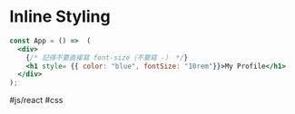 # Inline Styling


```jsx
const App = () =>  (
  <div>
    {/* 記得不要直接寫 font-size（不要寫 -） */}
    <h1 style= {{ color: "blue", fontSize: "10rem"}}>My Profile</h1>
  </div>
);
```

#js/react #css 